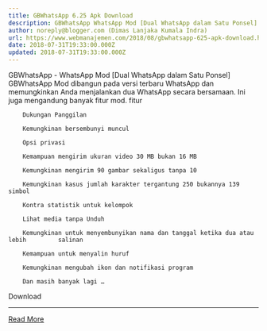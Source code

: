 ```yaml
---
title: GBWhatsApp 6.25 Apk Download
description: GBWhatsApp WhatsApp Mod [Dual WhatsApp dalam Satu Ponsel]
author: noreply@blogger.com (Dimas Lanjaka Kumala Indra)
url: https://www.webmanajemen.com/2018/08/gbwhatsapp-625-apk-download.html
date: 2018-07-31T19:33:00.000Z
updated: 2018-07-31T19:33:00.000Z
---
```


GBWhatsApp - WhatsApp Mod [Dual WhatsApp dalam Satu Ponsel] 
    GBWhatsApp Mod dibangun pada versi terbaru WhatsApp dan memungkinkan Anda     menjalankan dua WhatsApp secara bersamaan. 
    Ini juga mengandung banyak fitur mod. 
    fitur 
    
        Dukungan Panggilan     
    
        Kemungkinan bersembunyi muncul     
    
        Opsi privasi     
    
        Kemampuan mengirim ukuran video 30 MB bukan 16 MB     
    
        Kemungkinan mengirim 90 gambar sekaligus tanpa 10     
    
        Kemungkinan kasus jumlah karakter tergantung 250 bukannya 139 simbol     
    
        Kontra statistik untuk kelompok     
    
        Lihat media tanpa Unduh     
    
        Kemungkinan untuk menyembunyikan nama dan tanggal ketika dua atau lebih         salinan     
    
        Kemampuan untuk menyalin huruf     
    
        Kemungkinan mengubah ikon dan notifikasi program     
    
        Dan masih banyak lagi …     
Download<hr/> <a href="https://www.webmanajemen.com/2018/08/gbwhatsapp-625-apk-download.html" rel="follow" class="button" id="read-more">Read More</a>